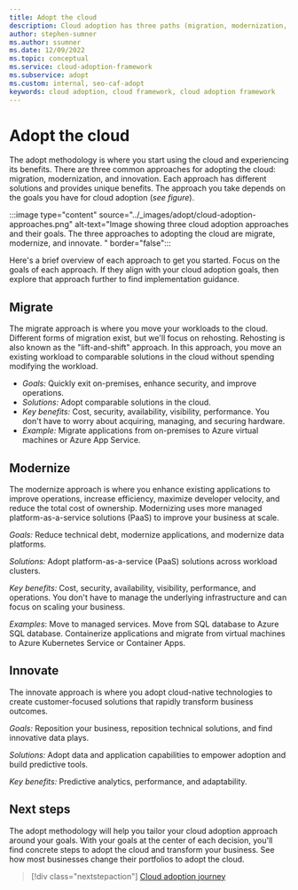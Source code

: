 ```yaml
---
title: Adopt the cloud
description: Cloud adoption has three paths (migration, modernization, and innovation). Learn about each cloud adoption approach. Discover its goals, solutions, and benefits.
author: stephen-sumner
ms.author: ssumner
ms.date: 12/09/2022
ms.topic: conceptual
ms.service: cloud-adoption-framework
ms.subservice: adopt
ms.custom: internal, seo-caf-adopt
keywords: cloud adoption, cloud framework, cloud adoption framework
---
```


# Adopt the cloud

The adopt methodology is where you start using the cloud and experiencing its benefits. There are three common approaches for adopting the cloud: migration, modernization, and innovation. Each approach has different solutions and provides unique benefits. The approach you take depends on the goals you have for cloud adoption (*see figure*).

:::image type="content" source="../_images/adopt/cloud-adoption-approaches.png" alt-text="Image showing three cloud adoption approaches and their goals. The three approaches to adopting the cloud are migrate, modernize, and innovate. " border="false":::

Here's a brief overview of each approach to get you started. Focus on the goals of each approach. If they align with your cloud adoption goals, then explore that approach further to find implementation guidance.

## Migrate

The migrate approach is where you move your workloads to the cloud. Different forms of migration exist, but we'll focus on rehosting. Rehosting is also known as the "lift-and-shift" approach. In this approach, you move an existing workload to comparable solutions in the cloud without spending modifying the workload.

- *Goals:* Quickly exit on-premises, enhance security, and improve operations.
- *Solutions:* Adopt comparable solutions in the cloud.
- *Key benefits:* Cost, security, availability, visibility, performance. You don't have to worry about acquiring, managing, and securing hardware.
- *Example:* Migrate applications from on-premises to Azure virtual machines or Azure App Service.

## Modernize

The modernize approach is where you enhance existing applications to improve operations, increase efficiency, maximize developer velocity, and reduce the total cost of ownership. Modernizing uses more managed platform-as-a-service solutions (PaaS) to improve your business at scale.

*Goals:* Reduce technical debt, modernize applications, and modernize data platforms.

*Solutions:* Adopt platform-as-a-service (PaaS) solutions across workload clusters.

*Key benefits:* Cost, security, availability, visibility, performance, and operations. You don't have to manage the underlying infrastructure and can focus on scaling your business.

*Examples*: Move to managed services. Move from SQL database to Azure SQL database. Containerize applications and migrate from virtual machines to Azure Kubernetes Service or Container Apps.

## Innovate

The innovate approach is where you adopt cloud-native technologies to create customer-focused solutions that rapidly transform business outcomes.

*Goals:* Reposition your business, reposition technical solutions, and find innovative data plays.

*Solutions:* Adopt data and application capabilities to empower adoption and build predictive tools.

*Key benefits:* Predictive analytics, performance, and adaptability.

## Next steps

The adopt methodology will help you tailor your cloud adoption approach around your goals. With your goals at the center of each decision, you'll find concrete steps to adopt the cloud and transform your business. See how most businesses change their portfolios to adopt the cloud.

> [!div class="nextstepaction"]
> [Cloud adoption journey](cloud-adoption.md)
